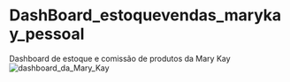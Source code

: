 # DashBoard_estoquevendas_marykay_pessoal
Dashboard de estoque e comissão de produtos da Mary Kay
![dashboard_da_Mary_Kay](https://user-images.githubusercontent.com/20029768/90354827-c95b4a80-e020-11ea-9bc1-fb10c8815eff.png)

